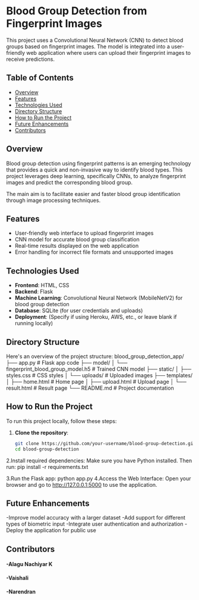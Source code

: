 # Blood Group Detection from Fingerprint Images

This project uses a Convolutional Neural Network (CNN) to detect blood groups based on fingerprint images. The model is integrated into a user-friendly web application where users can upload their fingerprint images to receive predictions.

## Table of Contents
- [Overview](#overview)
- [Features](#features)
- [Technologies Used](#technologies-used)
- [Directory Structure](#directory-structure)
- [How to Run the Project](#how-to-run-the-project)
- [Future Enhancements](#future-enhancements)
- [Contributors](#contributors)

## Overview
Blood group detection using fingerprint patterns is an emerging technology that provides a quick and non-invasive way to identify blood types. This project leverages deep learning, specifically CNNs, to analyze fingerprint images and predict the corresponding blood group. 

The main aim is to facilitate easier and faster blood group identification through image processing techniques.

## Features
- User-friendly web interface to upload fingerprint images
- CNN model for accurate blood group classification
- Real-time results displayed on the web application
- Error handling for incorrect file formats and unsupported images

## Technologies Used
- **Frontend**: HTML, CSS
- **Backend**: Flask
- **Machine Learning**: Convolutional Neural Network (MobileNetV2) for blood group detection
- **Database**: SQLite (for user credentials and uploads)
- **Deployment**: (Specify if using Heroku, AWS, etc., or leave blank if running locally)

## Directory Structure
Here's an overview of the project structure:
blood_group_detection_app/ ├── app.py # Flask app code ├── model/ │ └── fingerprint_blood_group_model.h5 # Trained CNN model ├── static/ │ ├── styles.css # CSS styles │ └── uploads/ # Uploaded images ├── templates/ │ ├── home.html # Home page │ ├── upload.html # Upload page │ └── result.html # Result page └── README.md # Project documentation

## How to Run the Project
To run this project locally, follow these steps:

1. **Clone the repository**:
   ```bash
   git clone https://github.com/your-username/blood-group-detection.git
   cd blood-group-detection
2.Install required dependencies: Make sure you have Python installed. Then run:
pip install -r requirements.txt

3.Run the Flask app:
python app.py
4.Access the Web Interface: Open your browser and go to http://127.0.0.1:5000 to use the application.

## Future Enhancements
-Improve model accuracy with a larger dataset
-Add support for different types of biometric input
-Integrate user authentication and authorization
-Deploy the application for public use
## Contributors
#### -Alagu Nachiyar K
#### -Vaishali
#### -Narendran

